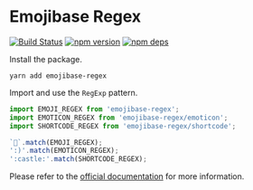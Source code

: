 # Emojibase Regex

[![Build Status](https://github.com/milesj/emojibase/workflows/Build/badge.svg)](https://github.com/milesj/emojibase/actions?query=branch%3Amaster)
[![npm version](https://badge.fury.io/js/emojibase-regex.svg)](https://www.npmjs.com/package/emojibase-regex)
[![npm deps](https://david-dm.org/milesj/emojibase.svg?path=packages/regex)](https://www.npmjs.com/package/emojibase-regex)

Install the package.

```
yarn add emojibase-regex
```

Import and use the `RegExp` pattern.

```ts
import EMOJI_REGEX from 'emojibase-regex';
import EMOTICON_REGEX from 'emojibase-regex/emoticon';
import SHORTCODE_REGEX from 'emojibase-regex/shortcode';

`🏰`.match(EMOJI_REGEX);
':)'.match(EMOTICON_REGEX);
':castle:'.match(SHORTCODE_REGEX);
```

Please refer to the [official documentation](https://github.com/milesj/emojibase) for more
information.
